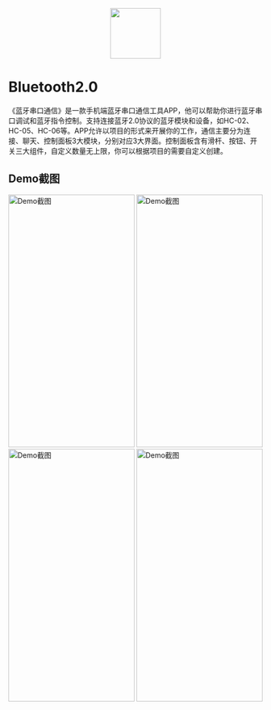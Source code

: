 <p align="center">
  <img src="https://img2020.cnblogs.com/blog/1902279/202006/1902279-20200603134034646-705700310.png" width="100" height="100"/>
</p>

# Bluetooth2.0

《蓝牙串口通信》是一款手机端蓝牙串口通信工具APP，他可以帮助你进行蓝牙串口调试和蓝牙指令控制。支持连接蓝牙2.0协议的蓝牙模块和设备，如HC-02、HC-05、HC-06等。APP允许以项目的形式来开展你的工作，通信主要分为连接、聊天、控制面板3大模块，分别对应3大界面。控制面板含有滑杆、按钮、开关三大组件，自定义数量无上限，你可以根据项目的需要自定义创建。

## Demo截图

  <img src="https://img2020.cnblogs.com/blog/1902279/202006/1902279-20200603143516509-1457475891.gif" width="250" height="500" alt="Demo截图" />     
  <img src="https://img2020.cnblogs.com/blog/1902279/202006/1902279-20200603144146209-1033834709.gif" width="250" height="500" alt="Demo截图" />     
  <img src="https://img2020.cnblogs.com/blog/1902279/202006/1902279-20200603144545929-1409575313.gif" width="250" height="500" alt="Demo截图" />
    <img src="https://img2020.cnblogs.com/blog/1902279/202006/1902279-20200603150419569-1353219707.gif" width="250" height="500" alt="Demo截图" />
  
